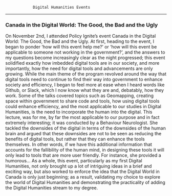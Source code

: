 

                Digital Humanities Events
                
                
                
                
                
-------------------------------------------------------------------------


### Canada in the Digital World: The Good, the Bad and the Ugly


On November 2nd, I attended Policy Ignite’s event Canada in the Digital World: The Good, the Bad and the Ugly. At first, heading to the event, I began to ponder ‘how will this event help me?’ or ‘how will this event be applicable to someone not working in the government?’, and the answers to my questions become increasingly clear as the night progressed; this event solidified exactly how imbedded digital tools are in our society, and more importantly, how the need for digital tools and advancements are only growing. While the main theme of the program revolved around the way that digital tools need to continue to find their way into government to enhance society and efficiency, I began to feel more at ease when I heard words like Github, or Slack, which I now know what they are and, debatably, how they work. Some of the talks covered topics such as Geomapping, creating space within government to share code and tools, how using digital tools could enhance efficiency, and the most applicable to our studies in Digital Humanities, is the need to incorporate the human into the digital. This lecture, was for me, by far the most applicable to our purpose and in fact extremely interesting; it was conducted by a Behaviour Neurologist. She tackled the downsides of the digital in terms of the downsides of the human brain and argued that these downsides are not to be seen as reducing the benefits of digital tools, but rather that they can enhance the tools themselves. In other words, if we have this additional information that accounts for the fallibility of the human mind, in designing these tools it will only lead to tools that are more user friendly. For instance, she provided a humorous... As a whole, this event, particularly as my first Digital Humanities, not only brought up a lot of intriguing ideas in a brief and exciting way, but also worked to enforce the idea that the Digital World in Canada is only just beginning; as a result, validating my choice to explore the world of Digital Humanities and demonstrating the practicality of adding the Digital Humanities stream to my degree. 

